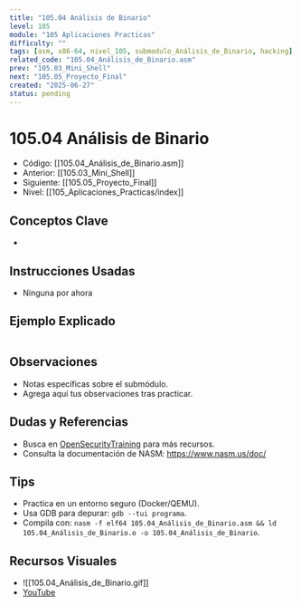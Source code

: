 ```yaml
---
title: "105.04 Análisis de Binario"
level: 105
module: "105 Aplicaciones Practicas"
difficulty: ""
tags: [asm, x86-64, nivel_105, submodulo_Análisis_de_Binario, hacking]
related_code: "105.04_Análisis_de_Binario.asm"
prev: "105.03_Mini_Shell"
next: "105.05_Proyecto_Final"
created: "2025-06-27"
status: pending
---
```


# 105.04 Análisis de Binario

- Código: [[105.04_Análisis_de_Binario.asm]]  
- Anterior: [[105.03_Mini_Shell]]  
- Siguiente: [[105.05_Proyecto_Final]]  
- Nivel: [[105_Aplicaciones_Practicas/index]]  

## Conceptos Clave
- 

## Instrucciones Usadas
- Ninguna por ahora

## Ejemplo Explicado
```asm

```

## Observaciones
- Notas específicas sobre el submódulo.
- Agrega aquí tus observaciones tras practicar.

## Dudas y Referencias
- Busca en [OpenSecurityTraining](https://opensecuritytraining.info/) para más recursos.
- Consulta la documentación de NASM: https://www.nasm.us/doc/

## Tips
- Practica en un entorno seguro (Docker/QEMU).
- Usa GDB para depurar: `gdb --tui programa`.
- Compila con: `nasm -f elf64 105.04_Análisis_de_Binario.asm && ld 105.04_Análisis_de_Binario.o -o 105.04_Análisis_de_Binario`.

## Recursos Visuales
- ![[105.04_Análisis_de_Binario.gif]]  
- [YouTube](https://youtube.com/placeholder)
